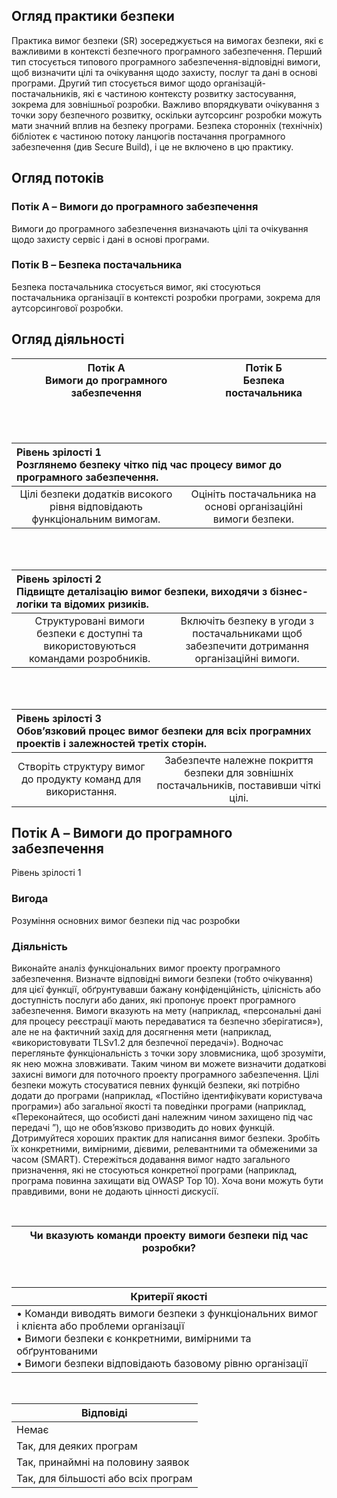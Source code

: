 
## Огляд практики безпеки
Практика вимог безпеки (SR) зосереджується на вимогах безпеки, які є важливими в контексті безпечного програмного забезпечення. Перший тип стосується типового програмного забезпечення-відповідні вимоги, щоб визначити цілі та очікування щодо захисту, послуг та дані в основі програми. Другий тип стосується вимог щодо організацій-постачальників, які є частиною контексту розвитку застосування, зокрема для зовнішньої розробки. Важливо впорядкувати очікування з точки зору безпечного розвитку, оскільки
аутсорсинг розробки можуть мати значний вплив на безпеку програми. Безпека cторонніх (технічніх) бібліотек є частиною потоку ланцюгів постачання програмного забезпечення (див Secure Build), і це не включено в цю практику.

## Огляд потоків
### Потік A – Вимоги до програмного забезпечення
Вимоги до програмного забезпечення визначають цілі та очікування щодо захисту
сервіс і дані в основі програми.

### Потік B – Безпека постачальника
Безпека постачальника стосується вимог, які стосуються постачальника
організації в контексті розробки програми, зокрема
для аутсорсингової розробки.

## Огляд діяльності

| Потік А <br/> Вимоги до програмного забезпечення | Потік Б <br/> Безпека постачальника|
|:-----------:|:---------:|

<br/>
<br/>

<table>
    <thead>
        <tr>
            <th colspan=2 align="left">Рівень зрілості 1 <br/>
Розглянемо безпеку чітко під час процесу вимог до програмного забезпечення.</th>
        </tr>
    </thead>
    <tbody>
        <tr>
            <td align="center">Цілі безпеки додатків високого рівня 
відповідають функціональним вимогам.</td>
            <td align="center">Оцініть постачальника на основі
організаційні вимоги безпеки.</td>
        </tr>
    </tbody>
</table>

<br/>
<br/>

<table>
    <thead>
        <tr>
            <th colspan=2 align="left">Рівень зрілості 2 <br/>
Підвищте деталізацію вимог безпеки, виходячи з бізнес-логіки та відомих ризиків.</th>
        </tr>
    </thead>
    <tbody>
        <tr>
            <td align="center">Структуровані вимоги безпеки є
доступні та використовуються командами розробників.</td>
            <td align="center">Включіть безпеку в угоди з постачальниками
щоб забезпечити дотримання
організаційні вимоги.</td>
        </tr>
    </tbody>
</table>
<br/>
<br/>

<table>
    <thead>
        <tr>
            <th colspan=2 align="left">Рівень зрілості 3 <br/>
Обов’язковий процес вимог безпеки для всіх програмних проектів і залежностей третіх сторін.</th>
        </tr>
    </thead>
    <tbody>
        <tr>
            <td align="center">Створіть структуру вимог до продукту
команд для використання.</td>
            <td align="center">Забезпечте належне покриття безпеки для зовнішніх
постачальників, поставивши чіткі цілі.</td>
        </tr>
    </tbody>
</table>

## Потік A – Вимоги до програмного забезпечення
Рівень зрілості 1
### Вигода
Розуміння основних вимог безпеки під час розробки
### Діяльність
Виконайте аналіз функціональних вимог проекту програмного забезпечення. Визначте відповідні вимоги безпеки (тобто очікування) для цієї функції, обґрунтувавши бажану конфіденційність, цілісність або доступність послуги або даних, які пропонує проект програмного забезпечення. Вимоги вказують на мету (наприклад, «персональні дані для процесу реєстрації мають передаватися та безпечно зберігатися»), але не на фактичний захід для досягнення мети (наприклад, «використовувати TLSv1.2 для безпечної передачі»).
Водночас перегляньте функціональність з точки зору зловмисника, щоб зрозуміти, як нею можна зловживати. Таким чином ви можете визначити додаткові захисні вимоги для поточного проекту програмного забезпечення.
Цілі безпеки можуть стосуватися певних функцій безпеки, які потрібно додати до програми (наприклад, «Постійно ідентифікувати користувача програми») або загальної якості та поведінки програми (наприклад, «Переконайтеся, що особисті дані належним чином захищено під час передачі ”), що не обов’язково призводить до нових функцій. Дотримуйтеся хороших практик для написання вимог безпеки. Зробіть їх конкретними, вимірними, дієвими, релевантними та обмеженими за часом (SMART). Стережіться додавання вимог надто загального призначення, які не стосуються конкретної програми (наприклад, програма повинна захищати від OWASP Top 10). Хоча вони можуть бути правдивими, вони не додають цінності дискусії.

<br/>

| Чи вказують команди проекту вимоги безпеки під час розробки? |
|:-----------:|

<br/>

| Критерії якості |
|-----------|
| • Команди виводять вимоги безпеки з функціональних вимог і клієнта або проблеми організації <br/> • Вимоги безпеки є конкретними, вимірними та обґрунтованими <br/> • Вимоги безпеки відповідають базовому рівню організації|

<br/>

| Відповіді |
|-----------|
|Немає |
|Так, для деяких програм |
|Так, принаймні на половину заявок |
|Так, для більшості або всіх програм |
